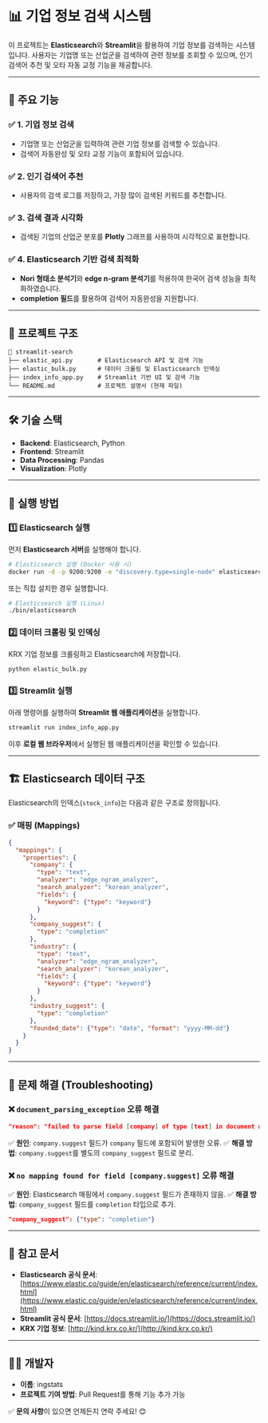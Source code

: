 # 📊 기업 정보 검색 시스템

이 프로젝트는 **Elasticsearch**와 **Streamlit**을 활용하여 기업 정보를 검색하는 시스템입니다. 사용자는 기업명 또는 산업군을 검색하여 관련 정보를 조회할 수 있으며, 인기 검색어 추천 및 오타 자동 교정 기능을 제공합니다.

---

## 🚀 주요 기능

### ✅ 1. 기업 정보 검색
- 기업명 또는 산업군을 입력하여 관련 기업 정보를 검색할 수 있습니다.
- 검색어 자동완성 및 오타 교정 기능이 포함되어 있습니다.

### ✅ 2. 인기 검색어 추천
- 사용자의 검색 로그를 저장하고, 가장 많이 검색된 키워드를 추천합니다.

### ✅ 3. 검색 결과 시각화
- 검색된 기업의 산업군 분포를 **Plotly** 그래프를 사용하여 시각적으로 표현합니다.

### ✅ 4. Elasticsearch 기반 검색 최적화
- **Nori 형태소 분석기**와 **edge n-gram 분석기**를 적용하여 한국어 검색 성능을 최적화하였습니다.
- **completion 필드**를 활용하여 검색어 자동완성을 지원합니다.

---

## 📁 프로젝트 구조

```
📂 streamlit-search
├── elastic_api.py       # Elasticsearch API 및 검색 기능
├── elastic_bulk.py      # 데이터 크롤링 및 Elasticsearch 인덱싱
├── index_info_app.py    # Streamlit 기반 UI 및 검색 기능
└── README.md            # 프로젝트 설명서 (현재 파일)
```

---

## 🛠️ 기술 스택

- **Backend**: Elasticsearch, Python
- **Frontend**: Streamlit
- **Data Processing**: Pandas
- **Visualization**: Plotly

---

## 🔧 실행 방법

### 1️⃣ Elasticsearch 실행
먼저 **Elasticsearch 서버**를 실행해야 합니다.

```bash
# Elasticsearch 실행 (Docker 사용 시)
docker run -d -p 9200:9200 -e "discovery.type=single-node" elasticsearch:7.17.5
```

또는 직접 설치한 경우 실행합니다.

```bash
# Elasticsearch 실행 (Linux)
./bin/elasticsearch
```

### 2️⃣ 데이터 크롤링 및 인덱싱

KRX 기업 정보를 크롤링하고 Elasticsearch에 저장합니다.

```bash
python elastic_bulk.py
```

### 3️⃣ Streamlit 실행

아래 명령어를 실행하여 **Streamlit 웹 애플리케이션**을 실행합니다.

```bash
streamlit run index_info_app.py
```

이후 **로컬 웹 브라우저**에서 실행된 웹 애플리케이션을 확인할 수 있습니다.

---

## 🏗️ Elasticsearch 데이터 구조

Elasticsearch의 인덱스(`stock_info`)는 다음과 같은 구조로 정의됩니다.

### ✅ 매핑 (Mappings)

```json
{
  "mappings": {
    "properties": {
      "company": {
        "type": "text",
        "analyzer": "edge_ngram_analyzer",
        "search_analyzer": "korean_analyzer",
        "fields": {
          "keyword": {"type": "keyword"}
        }
      },
      "company_suggest": {
        "type": "completion"
      },
      "industry": {
        "type": "text",
        "analyzer": "edge_ngram_analyzer",
        "search_analyzer": "korean_analyzer",
        "fields": {
          "keyword": {"type": "keyword"}
        }
      },
      "industry_suggest": {
        "type": "completion"
      },
      "founded_date": {"type": "date", "format": "yyyy-MM-dd"}
    }
  }
}
```

---

## 🧐 문제 해결 (Troubleshooting)

### ❌ `document_parsing_exception` 오류 해결

```json
"reason": "failed to parse field [company] of type [text] in document with id ..."
```

✅ **원인**: `company.suggest` 필드가 `company` 필드에 포함되어 발생한 오류.
✅ **해결 방법**: `company.suggest`를 별도의 `company_suggest` 필드로 분리.

### ❌ `no mapping found for field [company.suggest]` 오류 해결

✅ **원인**: Elasticsearch 매핑에서 `company.suggest` 필드가 존재하지 않음.
✅ **해결 방법**: `company_suggest` 필드를 `completion` 타입으로 추가.

```json
"company_suggest": {"type": "completion"}
```

---

## 📌 참고 문서

- **Elasticsearch 공식 문서**: [https://www.elastic.co/guide/en/elasticsearch/reference/current/index.html](https://www.elastic.co/guide/en/elasticsearch/reference/current/index.html)
- **Streamlit 공식 문서**: [https://docs.streamlit.io/](https://docs.streamlit.io/)
- **KRX 기업 정보**: [http://kind.krx.co.kr/](http://kind.krx.co.kr/)

---

## 👨‍💻 개발자

- **이름**: ingstats
- **프로젝트 기여 방법**: Pull Request를 통해 기능 추가 가능

✅ **문의 사항**이 있으면 언제든지 연락 주세요! 😊

